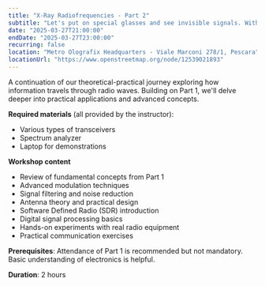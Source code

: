 ```yaml
---
title: "X-Ray Radiofrequencies - Part 2"
subtitle: "Let's put on special glasses and see invisible signals. With Sebastiano Militti and Normando Marcolongo"
date: "2025-03-27T21:00:00"
endDate: "2025-03-27T23:00:00"
recurring: false
location: "Metro Olografix Headquarters - Viale Marconi 278/1, Pescara"
locationUrl: "https://www.openstreetmap.org/node/12539021893"
---
```


A continuation of our theoretical-practical journey exploring how information travels through radio waves. Building on Part 1, we'll delve deeper into practical applications and advanced concepts.

**Required materials** (all provided by the instructor):

- Various types of transceivers
- Spectrum analyzer
- Laptop for demonstrations

**Workshop content**

- Review of fundamental concepts from Part 1
- Advanced modulation techniques
- Signal filtering and noise reduction
- Antenna theory and practical design
- Software Defined Radio (SDR) introduction
- Digital signal processing basics
- Hands-on experiments with real radio equipment
- Practical communication exercises

**Prerequisites**: Attendance of Part 1 is recommended but not mandatory. Basic understanding of electronics is helpful.

**Duration**: 2 hours